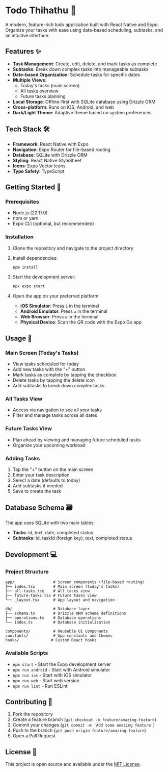 # Todo Thihathu 📝

A modern, feature-rich todo application built with React Native and Expo. Organize your tasks with ease using date-based scheduling, subtasks, and an intuitive interface.

## Features ✨

- **Task Management**: Create, edit, delete, and mark tasks as complete
- **Subtasks**: Break down complex tasks into manageable subtasks
- **Date-based Organization**: Schedule tasks for specific dates
- **Multiple Views**: 
  - Today's tasks (main screen)
  - All tasks overview
  - Future tasks planning
- **Local Storage**: Offline-first with SQLite database using Drizzle ORM
- **Cross-platform**: Runs on iOS, Android, and web
- **Dark/Light Theme**: Adaptive theme based on system preferences

## Tech Stack 🛠️

- **Framework**: React Native with Expo
- **Navigation**: Expo Router for file-based routing
- **Database**: SQLite with Drizzle ORM
- **Styling**: React Native StyleSheet
- **Icons**: Expo Vector Icons
- **Type Safety**: TypeScript

## Getting Started 🚀

### Prerequisites

- Node.js (22.17.0)
- npm or yarn
- Expo CLI (optional, but recommended)

### Installation

1. Clone the repository and navigate to the project directory

2. Install dependencies:
   ```bash
   npm install
   ```

3. Start the development server:
   ```bash
   npx expo start
   ```

4. Open the app on your preferred platform:
   - **iOS Simulator**: Press `i` in the terminal
   - **Android Emulator**: Press `a` in the terminal  
   - **Web Browser**: Press `w` in the terminal
   - **Physical Device**: Scan the QR code with the Expo Go app

## Usage 📱

### Main Screen (Today's Tasks)
- View tasks scheduled for today
- Add new tasks with the "+" button
- Mark tasks as complete by tapping the checkbox
- Delete tasks by tapping the delete icon
- Add subtasks to break down complex tasks

### All Tasks View
- Access via navigation to see all your tasks
- Filter and manage tasks across all dates

### Future Tasks View
- Plan ahead by viewing and managing future scheduled tasks
- Organize your upcoming workload

### Adding Tasks
1. Tap the "+" button on the main screen
2. Enter your task description
3. Select a date (defaults to today)
4. Add subtasks if needed
5. Save to create the task

## Database Schema 🗃️

The app uses SQLite with two main tables:

- **Tasks**: id, text, date, completed status
- **Subtasks**: id, taskId (foreign key), text, completed status

## Development 💻

### Project Structure
```
app/                 # Screen components (file-based routing)
├── index.tsx        # Main screen (today's tasks)
├── all-tasks.tsx    # All tasks view
├── future-tasks.tsx # Future tasks view
└── _layout.tsx      # App layout and navigation

db/                  # Database layer
├── schema.ts        # Drizzle ORM schema definitions
├── operations.ts    # Database operations
└── index.ts         # Database initialization

components/          # Reusable UI components
constants/           # App constants and themes
hooks/              # Custom React hooks
```

### Available Scripts

- `npm start` - Start the Expo development server
- `npm run android` - Start with Android simulator
- `npm run ios` - Start with iOS simulator  
- `npm run web` - Start web version
- `npm run lint` - Run ESLint

## Contributing 🤝

1. Fork the repository
2. Create a feature branch (`git checkout -b feature/amazing-feature`)
3. Commit your changes (`git commit -m 'Add some amazing feature'`)
4. Push to the branch (`git push origin feature/amazing-feature`)
5. Open a Pull Request

## License 📄

This project is open source and available under the [MIT License](LICENSE).
